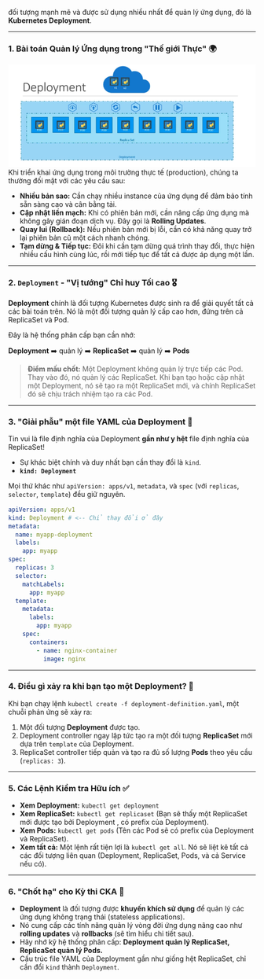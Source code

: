 đối tượng mạnh mẽ và được sử dụng nhiều nhất để quản lý ứng dụng, đó là **Kubernetes Deployment**.

---

### 1\. Bài toán Quản lý Ứng dụng trong "Thế giới Thực" 🌍

![1751353602022](image/14.deployment/1751353602022.png)
Khi triển khai ứng dụng trong môi trường thực tế (production), chúng ta thường đối mặt với các yêu cầu sau:

- **Nhiều bản sao:** Cần chạy nhiều instance của ứng dụng để đảm bảo tính sẵn sàng cao và cân bằng tải.
- **Cập nhật liền mạch:** Khi có phiên bản mới, cần nâng cấp ứng dụng mà không gây gián đoạn dịch vụ. Đây gọi là **Rolling Updates**.
- **Quay lui (Rollback):** Nếu phiên bản mới bị lỗi, cần có khả năng quay trở lại phiên bản cũ một cách nhanh chóng.
- **Tạm dừng & Tiếp tục:** Đôi khi cần tạm dừng quá trình thay đổi, thực hiện nhiều cấu hình cùng lúc, rồi mới tiếp tục để tất cả được áp dụng một lần.

---

### 2\. `Deployment` - "Vị tướng" Chỉ huy Tối cao 🎖️

**Deployment** chính là đối tượng Kubernetes được sinh ra để giải quyết tất cả các bài toán trên. Nó là một đối tượng quản lý cấp cao hơn, đứng trên cả ReplicaSet và Pod.

Đây là hệ thống phân cấp bạn cần nhớ:

**Deployment** ➡️ quản lý ➡️ **ReplicaSet** ➡️ quản lý ➡️ **Pods**

> **Điểm mấu chốt:** Một Deployment không quản lý trực tiếp các Pod. Thay vào đó, nó quản lý các ReplicaSet. Khi bạn tạo hoặc cập nhật một Deployment, nó sẽ tạo ra một ReplicaSet mới, và chính ReplicaSet đó sẽ chịu trách nhiệm tạo ra các Pod.

---

### 3\. "Giải phẫu" một file YAML của Deployment 🧬

Tin vui là file định nghĩa của Deployment **gần như y hệt** file định nghĩa của ReplicaSet\!

- Sự khác biệt chính và duy nhất bạn cần thay đổi là `kind`.
- **`kind: Deployment`**

Mọi thứ khác như `apiVersion: apps/v1`, `metadata`, và `spec` (với `replicas`, `selector`, `template`) đều giữ nguyên.

```yaml
apiVersion: apps/v1
kind: Deployment # <-- Chỉ thay đổi ở đây
metadata:
  name: myapp-deployment
  labels:
    app: myapp
spec:
  replicas: 3
  selector:
    matchLabels:
      app: myapp
  template:
    metadata:
      labels:
        app: myapp
    spec:
      containers:
        - name: nginx-container
          image: nginx
```

---

### 4\. Điều gì xảy ra khi bạn tạo một Deployment? 🚀

Khi bạn chạy lệnh `kubectl create -f deployment-definition.yaml`, một chuỗi phản ứng sẽ xảy ra:

1. Một đối tượng **Deployment** được tạo.
2. Deployment controller ngay lập tức tạo ra một đối tượng **ReplicaSet** mới dựa trên `template` của Deployment.
3. ReplicaSet controller tiếp quản và tạo ra đủ số lượng **Pods** theo yêu cầu (`replicas: 3`).

---

### 5\. Các Lệnh Kiểm tra Hữu ích ✅

- **Xem Deployment:** `kubectl get deployment`
- **Xem ReplicaSet:** `kubectl get replicaset` (Bạn sẽ thấy một ReplicaSet mới được tạo bởi Deployment , có prefix của Deployment).
- **Xem Pods:** `kubectl get pods` (Tên các Pod sẽ có prefix của Deployment và ReplicaSet).
- **Xem tất cả:** Một lệnh rất tiện lợi là `kubectl get all`. Nó sẽ liệt kê tất cả các đối tượng liên quan (Deployment, ReplicaSet, Pods, và cả Service nếu có).

---

### 6\. "Chốt hạ" cho Kỳ thi CKA 📝

- **Deployment** là đối tượng được **khuyến khích sử dụng** để quản lý các ứng dụng không trạng thái (stateless applications).
- Nó cung cấp các tính năng quản lý vòng đời ứng dụng nâng cao như **rolling updates** và **rollbacks** (sẽ tìm hiểu chi tiết sau).
- Hãy nhớ kỹ hệ thống phân cấp: **Deployment quản lý ReplicaSet, ReplicaSet quản lý Pods.**
- Cấu trúc file YAML của Deployment gần như giống hệt ReplicaSet, chỉ cần đổi `kind` thành `Deployment`.
